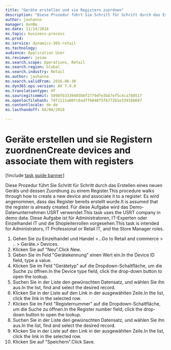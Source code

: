 ```yaml
--- 
title: "Geräte erstellen und sie Registern zuordnen"
description: "Diese Prozedur führt Sie Schritt für Schritt durch das Erstellen eines neuen Geräts und dessen Zuordnung zu einem Register."
author: jashanno
manager: AnnBe
ms.date: 11/14/2016
ms.topic: business-process
ms.prod: 
ms.service: dynamics-365-retail
ms.technology: 
audience: Application User
ms.reviewer: josaw
ms.search.scope: Operations, Retail
ms.search.region: Global
ms.search.industry: Retail
ms.author: jashanno
ms.search.validFrom: 2016-06-30
ms.dyn365.ops.version: AX 7.0.0
ms.translationtype: HT
ms.sourcegitcommit: 5098fb3339403b6f2779dfe3bb7ef5c4ca78051f
ms.openlocfilehash: 7df1111a00fc8ad7f684075fb772b1e33916b687
ms.contentlocale: de-de
ms.lasthandoff: 08/08/2018

---
```

# <a name="create-devices-and-associate-them-with-registers"></a><span data-ttu-id="30eac-103">Geräte erstellen und sie Registern zuordnen</span><span class="sxs-lookup"><span data-stu-id="30eac-103">Create devices and associate them with registers</span></span>

[!include [task guide banner](../includes/task-guide-banner.md)]

<span data-ttu-id="30eac-104">Diese Prozedur führt Sie Schritt für Schritt durch das Erstellen eines neuen Geräts und dessen Zuordnung zu einem Register.</span><span class="sxs-lookup"><span data-stu-id="30eac-104">This procedure walks through how to create a new device and associate it to a register.</span></span> <span data-ttu-id="30eac-105">Es wird angenommen, dass das Register bereits erstellt wurde.</span><span class="sxs-lookup"><span data-stu-id="30eac-105">It is assumed that the register is already created.</span></span>  <span data-ttu-id="30eac-106">Für diese Aufgabe wird das Demo-Datenunternehmen USRT verwendet.</span><span class="sxs-lookup"><span data-stu-id="30eac-106">This task uses the USRT company in demo data.</span></span> <span data-ttu-id="30eac-107">Diese Aufgabe ist für Administratoren, IT-Experten oder Einzelhandel IT und die Shopleiterrollen vorgesehen.</span><span class="sxs-lookup"><span data-stu-id="30eac-107">This task is intended for Administrators, IT Professional or Retail IT, and the Store Manager roles.</span></span>

1. <span data-ttu-id="30eac-108">Gehen Sie zu Einzelhandel und Handel >...</span><span class="sxs-lookup"><span data-stu-id="30eac-108">Go to Retail and commerce > ..</span></span> <span data-ttu-id="30eac-109">> Geräte.</span><span class="sxs-lookup"><span data-stu-id="30eac-109">> Devices.</span></span>
2. <span data-ttu-id="30eac-110">Klicken Sie auf "Neu".</span><span class="sxs-lookup"><span data-stu-id="30eac-110">Click New.</span></span>
3. <span data-ttu-id="30eac-111">Geben Sie im Feld "Gerätekennung" einen Wert ein.</span><span class="sxs-lookup"><span data-stu-id="30eac-111">In the Device ID field, type a value.</span></span>
4. <span data-ttu-id="30eac-112">Klicken Sie im Feld "Gerätetyp" auf die Dropdown-Schaltfläche, um die Suche zu öffnen.</span><span class="sxs-lookup"><span data-stu-id="30eac-112">In the Device type field, click the drop-down button to open the lookup.</span></span>
5. <span data-ttu-id="30eac-113">Suchen Sie in der Liste den gewünschten Datensatz, und wählen Sie ihn aus.</span><span class="sxs-lookup"><span data-stu-id="30eac-113">In the list, find and select the desired record.</span></span>
6. <span data-ttu-id="30eac-114">Klicken Sie in der Liste auf den Link in der ausgewählten Zeile.</span><span class="sxs-lookup"><span data-stu-id="30eac-114">In the list, click the link in the selected row.</span></span>
7. <span data-ttu-id="30eac-115">Klicken Sie im Feld "Registernummer" auf die Dropdown-Schaltfläche, um die Suche zu öffnen.</span><span class="sxs-lookup"><span data-stu-id="30eac-115">In the Register number field, click the drop-down button to open the lookup.</span></span>
8. <span data-ttu-id="30eac-116">Suchen Sie in der Liste den gewünschten Datensatz, und wählen Sie ihn aus.</span><span class="sxs-lookup"><span data-stu-id="30eac-116">In the list, find and select the desired record.</span></span>
9. <span data-ttu-id="30eac-117">Klicken Sie in der Liste auf den Link in der ausgewählten Zeile.</span><span class="sxs-lookup"><span data-stu-id="30eac-117">In the list, click the link in the selected row.</span></span>
10. <span data-ttu-id="30eac-118">Klicken Sie auf "Speichern".</span><span class="sxs-lookup"><span data-stu-id="30eac-118">Click Save.</span></span>


